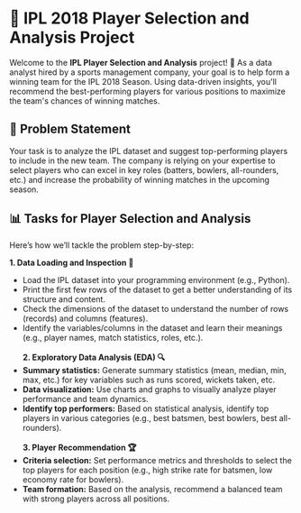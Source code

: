 # 🏏 IPL 2018 Player Selection and Analysis Project
Welcome to the **IPL Player Selection and Analysis** project! 🎉 As a data analyst hired by a sports management company, your goal is to help form a winning team for the IPL 2018 Season. Using data-driven insights, you'll recommend the best-performing players for various positions to maximize the team's chances of winning matches.

## 📝 Problem Statement
Your task is to analyze the IPL dataset and suggest top-performing players to include in the new team. The company is relying on your expertise to select players who can excel in key roles (batters, bowlers, all-rounders, etc.) and increase the probability of winning matches in the upcoming season.

## 📊 Tasks for Player Selection and Analysis
Here’s how we’ll tackle the problem step-by-step:<br>

**1. Data Loading and Inspection 📂**<br>
- Load the IPL dataset into your programming environment (e.g., Python).<br>
- Print the first few rows of the dataset to get a better understanding of its structure and content.<br>
- Check the dimensions of the dataset to understand the number of rows (records) and columns (features).<br>
- Identify the variables/columns in the dataset and learn their meanings (e.g., player names, match statistics, roles, etc.).<br><br>
**2. Exploratory Data Analysis (EDA) 🔍**<br>
- **Summary statistics:** Generate summary statistics (mean, median, min, max, etc.) for key variables such as runs scored, wickets taken, etc.<br>
- **Data visualization:** Use charts and graphs to visually analyze player performance and team dynamics.<br>
- **Identify top performers:** Based on statistical analysis, identify top players in various categories (e.g., best batsmen, best bowlers, best all-rounders).<br><br>
**3. Player Recommendation 🏆**<br>
- **Criteria selection:** Set performance metrics and thresholds to select the top players for each position (e.g., high strike rate for batsmen, low economy rate for bowlers).<br>
- **Team formation:** Based on the analysis, recommend a balanced team with strong players across all positions.<br>
